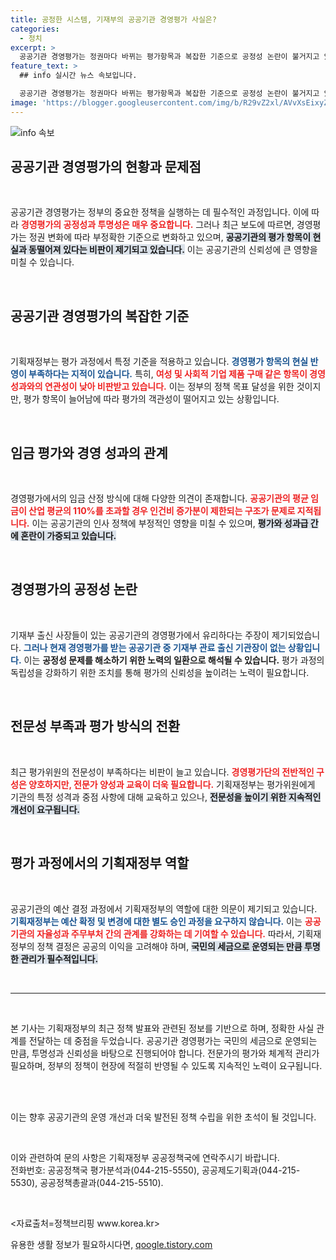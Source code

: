 ```yaml
---
title: 공정한 시스템, 기재부의 공공기관 경영평가 사실은?
categories:
  - 정치
excerpt: >
  공공기관 경영평가는 정권마다 바뀌는 평가항목과 복잡한 기준으로 공정성 논란이 불거지고 있습니다. 기재부는 이를 반박하며 평가체계를 개선 중이라고 주장하는 가운데, 과연 진실은 무엇일까요?
feature_text: >
  ## info 실시간 뉴스 속보입니다.

  공공기관 경영평가는 정권마다 바뀌는 평가항목과 복잡한 기준으로 공정성 논란이 불거지고 있습니다. 기재부는 이를 반박하며 평가체계를 개선 중이라고 주장하는 가운데, 과연 진실은 무엇일까요?
image: 'https://blogger.googleusercontent.com/img/b/R29vZ2xl/AVvXsEixyZcFfHzMRdzZMjFBmAUKJYCLCGyLL1o632UiGVXcaFdKo_bkvkuCioo0uUKlGfBVcT3P84aROyZIXSBEx3Aw5nCQ3pTgDom1WDC4m8eifvWiAmWEEVb4x6G_l8C0QH225ldMjyaFvpxGEBGNO37VmDTDMHGhJPq73UglMfDca1-0aw/s1600/blogspot.png'
---
```


<p><img src="https://blogger.googleusercontent.com/img/b/R29vZ2xl/AVvXsEixyZcFfHzMRdzZMjFBmAUKJYCLCGyLL1o632UiGVXcaFdKo_bkvkuCioo0uUKlGfBVcT3P84aROyZIXSBEx3Aw5nCQ3pTgDom1WDC4m8eifvWiAmWEEVb4x6G_l8C0QH225ldMjyaFvpxGEBGNO37VmDTDMHGhJPq73UglMfDca1-0aw/s1600/blogspot.png" alt="info 속보" /></p>

<h2 data-ke-size="size26">공공기관 경영평가의 현황과 문제점</h2>

<p data-ke-size="size16">&nbsp;</p>

<p>공공기관 경영평가는 정부의 중요한 정책을 실행하는 데 필수적인 과정입니다. 이에 따라 <b><span style="color: #ee2323;">경영평가의 공정성과 투명성은 매우 중요합니다.</span></b> 그러나 최근 보도에 따르면, 경영평가는 정권 변화에 따라 부정확한 기준으로 변화하고 있으며, <b><span style="background-color: #21538527;">공공기관의 평가 항목이 현실과 동떨어져 있다는 비판이 제기되고 있습니다.</span></b> 이는 공공기관의 신뢰성에 큰 영향을 미칠 수 있습니다.</p>

<p data-ke-size="size16">&nbsp;</p>

<h2 data-ke-size="size26">공공기관 경영평가의 복잡한 기준</h2>

<p data-ke-size="size16">&nbsp;</p>

<p>기획재정부는 평가 과정에서 특정 기준을 적용하고 있습니다. <b><span style="color: #1a5490;">경영평가 항목의 현실 반영이 부족하다는 지적이 있습니다.</span></b> 특히, <b><span style="color: #ee2323;">여성 및 사회적 기업 제품 구매 같은 항목이 경영 성과와의 연관성이 낮아 비판받고 있습니다.</span></b> 이는 정부의 정책 목표 달성을 위한 것이지만, 평가 항목이 늘어남에 따라 평가의 객관성이 떨어지고 있는 상황입니다.</p>

<p data-ke-size="size16">&nbsp;</p>

<h2 data-ke-size="size26">임금 평가와 경영 성과의 관계</h2>

<p data-ke-size="size16">&nbsp;</p>

<p>경영평가에서의 임금 산정 방식에 대해 다양한 의견이 존재합니다. <b><span style="color: #ee2323;">공공기관의 평균 임금이 산업 평균의 110%를 초과할 경우 인건비 증가분이 제한되는 구조가 문제로 지적됩니다.</span></b> 이는 공공기관의 인사 정책에 부정적인 영향을 미칠 수 있으며, <b><span style="background-color: #21538527;">평가와 성과급 간에 혼란이 가중되고 있습니다.</span></b></p>

<p data-ke-size="size16">&nbsp;</p>

<h2 data-ke-size="size26">경영평가의 공정성 논란</h2>

<p data-ke-size="size16">&nbsp;</p>

<p>기재부 출신 사장들이 있는 공공기관의 경영평가에서 유리하다는 주장이 제기되었습니다. <b><span style="color: #1a5490;">그러나 현재 경영평가를 받는 공공기관 중 기재부 관료 출신 기관장이 없는 상황입니다.</span></b> 이는 <b><span style="ee2323;">공정성 문제를 해소하기 위한 노력의 일환으로 해석될 수 있습니다.</span></b> 평가 과정의 독립성을 강화하기 위한 조치를 통해 평가의 신뢰성을 높이려는 노력이 필요합니다.</p>

<p data-ke-size="size16">&nbsp;</p>

<h2 data-ke-size="size26">전문성 부족과 평가 방식의 전환</h2>

<p data-ke-size="size16">&nbsp;</p>

<p>최근 평가위원의 전문성이 부족하다는 비판이 늘고 있습니다. <b><span style="color: #ee2323;">경영평가단의 전반적인 구성은 양호하지만, 전문가 양성과 교육이 더욱 필요합니다.</span></b> 기획재정부는 평가위원에게 기관의 특정 성격과 중점 사항에 대해 교육하고 있으나, <b><span style="background-color: #21538527;">전문성을 높이기 위한 지속적인 개선이 요구됩니다.</span></b></p>

<p data-ke-size="size16">&nbsp;</p>

<h2 data-ke-size="size26">평가 과정에서의 기획재정부 역할</h2>

<p data-ke-size="size16">&nbsp;</p>

<p>공공기관의 예산 결정 과정에서 기획재정부의 역할에 대한 의문이 제기되고 있습니다. <b><span style="color: #1a5490;">기획재정부는 예산 확정 및 변경에 대한 별도 승인 과정을 요구하지 않습니다.</span></b> 이는 <b><span style="color: #ee2323;">공공기관의 자율성과 주무부처 간의 관계를 강화하는 데 기여할 수 있습니다.</span></b> 따라서, 기획재정부의 정책 결정은 공공의 이익을 고려해야 하며, <b><span style="background-color: #21538527;">국민의 세금으로 운영되는 만큼 투명한 관리가 필수적입니다.</span></b></p>

<p data-ke-size="size16">&nbsp;</p>

<hr/>

<p data-ke-size="size16">&nbsp;</p>

<p>본 기사는 기획재정부의 최근 정책 발표와 관련된 정보를 기반으로 하며, 정확한 사실 관계를 전달하는 데 중점을 두었습니다. 공공기관 경영평가는 국민의 세금으로 운영되는 만큼, 투명성과 신뢰성을 바탕으로 진행되어야 합니다. 전문가의 평가와 체계적 관리가 필요하며, 정부의 정책이 현장에 적절히 반영될 수 있도록 지속적인 노력이 요구됩니다. <p data-ke-size="size16">&nbsp;</p><br />
이는 향후 공공기관의 운영 개선과 더욱 발전된 정책 수립을 위한 초석이 될 것입니다. </p>

<p data-ke-size="size16">&nbsp;</p> 

<p>이와 관련하여 문의 사항은 기획재정부 공공정책국에 연락주시기 바랍니다. <br />
전화번호: 공공정책국 평가분석과(044-215-5550), 공공제도기획과(044-215-5530), 공공정책총괄과(044-215-5510). </p>

<p data-ke-size="size16">&nbsp;</p> 

<p>&lt;자료출처=정책브리핑 www.korea.kr></p>
유용한 생활 정보가 필요하시다면, <a href="https://qoogle.tistory.com" rel="dofollow">qoogle.tistory.com</a>


